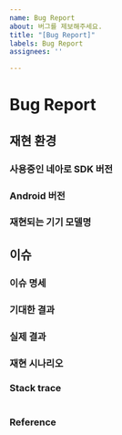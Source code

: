 ```yaml
---
name: Bug Report
about: 버그를 제보해주세요.
title: "[Bug Report]"
labels: Bug Report
assignees: ''

---
```


# Bug Report
## 재현 환경
### 사용중인 네아로 SDK 버전

### Android 버전

### 재현되는 기기 모델명

## 이슈
### 이슈 명세

### 기대한 결과

### 실제 결과

### 재현 시나리오

### Stack trace
```
```

### Reference
